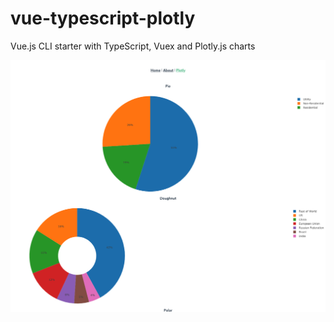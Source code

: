 # vue-typescript-plotly
Vue.js CLI starter with TypeScript, Vuex and Plotly.js charts

![alt text](https://raw.githubusercontent.com/eladcandroid/vue-typescript-plotly/master/scrrenshot1.png "vue-typescript-plotly Screenshot 1")